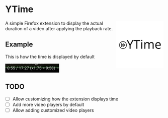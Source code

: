 # YTime

<img src="./images/logo.png" align="right" width="30%">

A simple Firefox extension to display the actual duration of a video after
applying the playback rate.

## Example

This is how the time is displayed by default

![Example](./images/example.png)

## TODO

  * [ ] Allow customizing how the extension displays time
  * [ ] Add more video players by default
  * [ ] Allow adding customized video players
